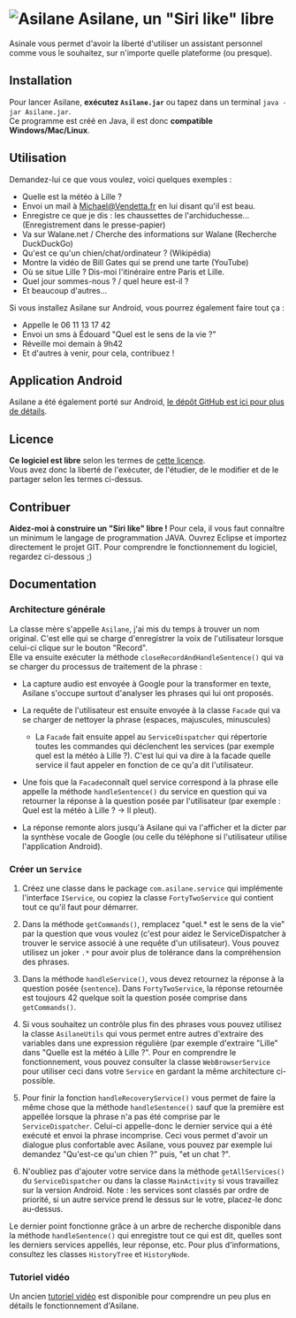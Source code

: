 ![Asilane](http://walane.net/pic/images/logoasilan.png) Asilane, un "Siri like" libre
=============================

Asinale vous permet d'avoir la liberté d'utiliser un assistant personnel comme vous le souhaitez, sur n'importe quelle plateforme (ou presque).

Installation
------------
Pour lancer Asilane, **exécutez `Asilane.jar`** ou tapez dans un terminal `java -jar Asilane.jar`.
<br>Ce programme est créé en Java, il est donc **compatible Windows/Mac/Linux**.

Utilisation
-----------
Demandez-lui ce que vous voulez, voici quelques exemples :

- Quelle est la météo à Lille ?
- Envoi un mail à Michael@Vendetta.fr en lui disant qu'il est beau.
- Enregistre ce que je dis : les chaussettes de l'archiduchesse... (Enregistrement dans le presse-papier)
- Va sur Walane.net / Cherche des informations sur Walane (Recherche DuckDuckGo)
- Qu'est ce qu'un chien/chat/ordinateur ? (Wikipédia)
- Montre la vidéo de Bill Gates qui se prend une tarte (YouTube)
- Où se situe Lille ? Dis-moi l'itinéraire entre Paris et Lille.
- Quel jour sommes-nous ? / quel heure est-il ?
- Et beaucoup d'autres...

Si vous installez Asilane sur Android, vous pourrez également faire tout ça :
- Appelle le 06 11 13 17 42
- Envoi un sms à Édouard "Quel est le sens de la vie ?"
- Réveille moi demain à 9h42
- Et d'autres à venir, pour cela, contribuez !

Application Android
-------------------
Asilane a été également porté sur Android, [le dépôt GitHub est ici pour plus de détails](https://github.com/walane/Asilane-android).

Licence
-------
**Ce logiciel est libre** selon les termes de [cette licence](https://github.com/walane/Asilane/blob/master/LICENSE).
<br>Vous avez donc la liberté de l'exécuter, de l'étudier, de le modifier et de le partager selon les termes ci-dessus.

Contribuer
----------
**Aidez-moi à construire un "Siri like" libre !** Pour cela, il vous faut connaître un minimum le langage de programmation JAVA. Ouvrez Eclipse et importez directement le projet GIT. Pour comprendre le fonctionnement du logiciel, regardez ci-dessous ;)

Documentation
-------------

### Architecture générale
La classe mère s'appelle `Asilane`, j'ai mis du temps à trouver un nom original. C'est elle qui se charge d'enregistrer la voix de l'utilisateur lorsque celui-ci clique sur le bouton "Record".
<br>Elle va ensuite exécuter la méthode `closeRecordAndHandleSentence()` qui va se charger du processus de traitement de la phrase :

* La capture audio est envoyée à Google pour la transformer en texte, Asilane s'occupe surtout d'analyser les phrases qui lui ont proposés.
 * La requête de l'utilisateur est ensuite envoyée à la classe `Facade` qui va se charger de nettoyer la phrase (espaces, majuscules, minuscules)
    
     * La `Facade` fait ensuite appel au `ServiceDispatcher` qui répertorie toutes les commandes qui déclenchent les services (par exemple quel est la météo à Lille ?). C'est lui qui va dire à la facade quelle service il faut appeler en fonction de ce qu'a dit l'utilisateur.

 * Une fois que la `Facade`connaît quel service correspond à la phrase elle appelle la méthode `handleSentence()` du service en question qui va retourner la réponse à la question posée par l'utilisateur (par exemple : Quel est la météo à Lille ? -> Il pleut).

* La réponse remonte alors jusqu'à Asilane qui va l'afficher et la dicter par la synthèse vocale de Google (ou celle du téléphone si l'utilisateur utilise l'application Android).

### Créer un `Service`

1. Créez une classe dans le package `com.asilane.service` qui implémente l'interface `IService`, ou copiez la classe `FortyTwoService` qui contient tout ce qu'il faut pour démarrer.

2. Dans la méthode `getCommands()`, remplacez "quel.* est le sens de la vie" par la question que vous voulez (c'est pour aidez le ServiceDispatcher à trouver le service associé à une requête d'un utilisateur). Vous pouvez utilisez un joker `.*` pour avoir plus de tolérance dans la compréhension des phrases.

3. Dans la méthode `handleService()`, vous devez retournez la réponse à la question posée (`sentence`). Dans `FortyTwoService`, la réponse retournée est toujours 42 quelque soit la question posée comprise dans `getCommands()`.

4. Si vous souhaitez un contrôle plus fin des phrases vous pouvez utilisez la classe `AsilaneUtils` qui vous permet entre autres d'extraire des variables dans une expression régulière (par exemple d'extraire "Lille" dans "Quelle est la météo à Lille ?". Pour en comprendre le fonctionnement, vous pouvez consulter la classe `WebBrowserService` pour utiliser ceci dans votre `Service` en gardant la même architecture ci-possible.

5. Pour finir la fonction `handleRecoveryService()` vous permet de faire la même chose que la méthode `handleSentence()` sauf que la première est appellée lorsque la phrase n'a pas été comprise par le `ServiceDispatcher`. Celui-ci appelle-donc le dernier service qui a été exécuté et envoi la phrase incomprise. Ceci vous permet d'avoir un dialogue plus confortable avec Asilane, vous pouvez par exemple lui demandez "Qu'est-ce qu'un chien ?" puis, "et un chat ?".

6. N'oubliez pas d'ajouter votre service dans la méthode `getAllServices()` du `ServiceDispatcher` ou dans la classe `MainActivity` si vous travaillez sur la version Android. Note : les services sont classés par ordre de priorité, si un autre service prend le dessus sur le votre, placez-le donc au-dessus.

Le dernier point fonctionne grâce à un arbre de recherche disponible dans la méthode `handleSentence()` qui enregistre tout ce qui est dit, quelles sont les derniers services appellés, leur réponse, etc. Pour plus d'informations, consultez les classes `HistoryTree` et `HistoryNode`.

### Tutoriel vidéo
Un ancien [tutoriel vidéo](https://www.youtube.com/watch?v=h3dgMjBSUpA) est disponible pour comprendre un peu plus en détails le fonctionnement d'Asilane.
